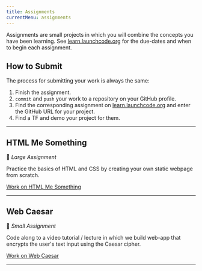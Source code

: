 ```yaml
---
title: Assignments
currentMenu: assignments
---
```


Assignments are small projects in which you will combine the concepts you have been learning. See [learn.launchcode.org][canvas] for the due-dates and when to begin each assignment.

## How to Submit

The process for submitting your work is always the same:

1. Finish the assignment.
2. `commit` and `push` your work to a repository on your GitHub profile.
3. Find the corresponding assignment on [learn.launchcode.org][canvas] and enter the GitHub URL for your project.
4. Find a TF and demo your project for them.


[canvas]: https://learn.launchcode.org/


---

## HTML Me Something

🐘 *Large Assignment*

Practice the basics of HTML and CSS by creating your own static webpage from scratch.

[Work on HTML Me Something](./html-me-something/)

---

## Web Caesar

🐹 *Small Assignment*

Code along to a video tutorial / lecture in which we build web-app that encrypts the user's text input using the Caesar cipher.

[Work on Web Caesar](./web-caesar/)

---
<!--
## User Signup

🐘 *Large Assignment*

Create a web-app that presents the user with a "sign up" form, and responds appropriately to the form submission, either by accepting it or by rejecting it and presenting helpful feedback so the user knows what they did wrong.

[Work on User Signup](./user-signup/)

---

## Build-a-blog

🐘 *Large Assignment*

Create a web-app that allows the user to create blog posts and browse and read previously-created posts.

[Work on Build-a-blog](./build-a-blog/)

---

### Blogz

🐘 *Large Assignment*

Expand upon the previous assignment by introducing user accounts, so that each blog post is associated with a particular user, and users must be logged in to create posts.

[Work on Blogz](./blogz/)
-->
